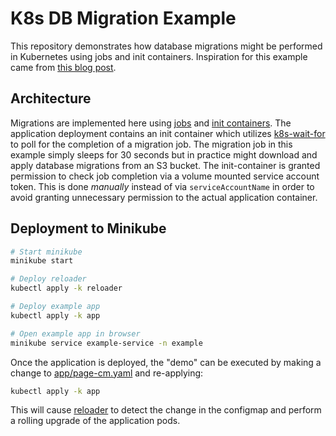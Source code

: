 # K8s DB Migration Example

This repository demonstrates how database migrations might be performed in Kubernetes using jobs and init containers. Inspiration for this example came from [this blog post](https://andrewlock.net/deploying-asp-net-core-applications-to-kubernetes-part-8-running-database-migrations-using-jobs-and-init-containers/).

## Architecture

Migrations are implemented here using [jobs](https://kubernetes.io/docs/concepts/workloads/controllers/job/) and [init containers](https://kubernetes.io/docs/concepts/workloads/pods/init-containers/). The application deployment contains an init container which utilizes [k8s-wait-for](https://github.com/groundnuty/k8s-wait-for) to poll for the completion of a migration job. The migration job in this example simply sleeps for 30 seconds but in practice might download and apply database migrations from an S3 bucket. The init-container is granted permission to check job completion via a volume mounted service account token. This is done _manually_ instead of via `serviceAccountName` in order to avoid granting unnecessary permission to the actual application container.

## Deployment to Minikube

```sh
# Start minikube
minikube start

# Deploy reloader
kubectl apply -k reloader

# Deploy example app
kubectl apply -k app

# Open example app in browser
minikube service example-service -n example
```

Once the application is deployed, the "demo" can be executed by making a change to [app/page-cm.yaml](app/page-cm.yaml) and re-applying:

```sh
kubectl apply -k app
```

This will cause [reloader](https://github.com/stakater/Reloader) to detect the change in the configmap and perform a rolling upgrade of the application pods.